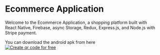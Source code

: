 # Ecommerce Application

Welcome to the Ecommerce Application, a shopping platform built with React Native, Firebase, async Storage, Redux, Express.js, and Node.js with Stripe payment.




You can download the android apk from here <br/>
<a href='https://me-qr.com' border='0' style='cursor:pointer;display:block'><img src='https://cdn2.me-qr.com/qr/81271218.png?v=1698744153' alt='Create qr code for free'></a><a href='https://me-qr.com' border='0' style='cursor:default;display:none'/>

